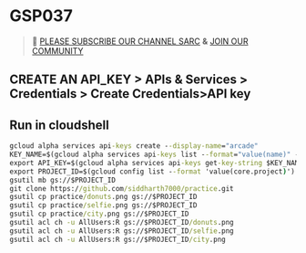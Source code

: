 # GSP037
>🚨 [PLEASE SUBSCRIBE OUR CHANNEL SARC](([https://www.youtube.com/@sarc1608])) **&** [JOIN OUR COMMUNITY](https://www.instagram.com/_.sarc._/)
## CREATE AN API_KEY > APIs & Services > Credentials > Create Credentials>API key
## Run in cloudshell
```cmd
gcloud alpha services api-keys create --display-name="arcade" 
KEY_NAME=$(gcloud alpha services api-keys list --format="value(name)" --filter "displayName=arcade")
export API_KEY=$(gcloud alpha services api-keys get-key-string $KEY_NAME --format="value(keyString)")
export PROJECT_ID=$(gcloud config list --format 'value(core.project)')
gsutil mb gs://$PROJECT_ID
git clone https://github.com/siddharth7000/practice.git
gsutil cp practice/donuts.png gs://$PROJECT_ID
gsutil cp practice/selfie.png gs://$PROJECT_ID
gsutil cp practice/city.png gs://$PROJECT_ID
gsutil acl ch -u AllUsers:R gs://$PROJECT_ID/donuts.png
gsutil acl ch -u AllUsers:R gs://$PROJECT_ID/selfie.png
gsutil acl ch -u AllUsers:R gs://$PROJECT_ID/city.png
```
